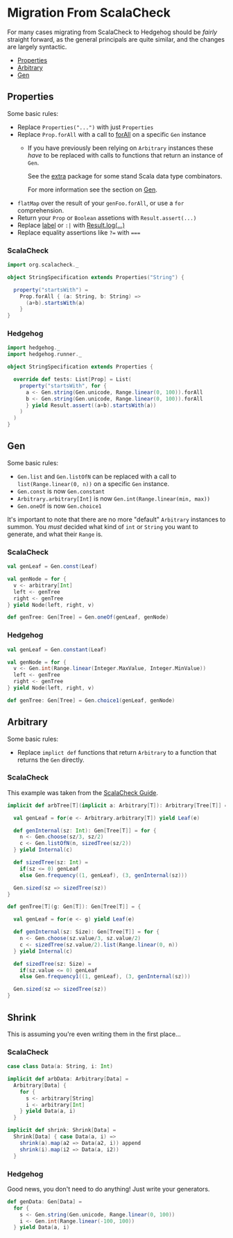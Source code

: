 Migration From ScalaCheck
=========================

For many cases migrating from ScalaCheck to Hedgehog should be _fairly_
straight forward, as the general principals are quite similar, and the changes
are largely syntactic.

- [Properties](#properties)
- [Arbitrary](#arbitary)
- [Gen](#gen)


## Properties

Some basic rules:

- Replace `Properties("...")` with just `Properties`
- Replace `Prop.forAll` with a call to [forAll] on a specific `Gen` instance
  - If you have previously been relying on `Arbitrary` instances these _have_
    to be replaced with calls to functions that return an instance of `Gen`.

    See the [extra] package for some stand Scala data type combinators.

    For more information see the section on [Gen](#gen).
- `flatMap` over the result of your `genFoo.forAll`, or use a `for`
   comprehension.
- Return your `Prop` or `Boolean` assetions with `Result.assert(...)`
- Replace [label] or `:|` with  [Result.log(...)][log]
- Replace equality assertions like `?=` with `===`


### ScalaCheck

```scala
import org.scalacheck._

object StringSpecification extends Properties("String") {

  property("startsWith") =
    Prop.forAll { (a: String, b: String) =>
      (a+b).startsWith(a)
    }
}
```

### Hedgehog

```scala
import hedgehog._
import hedgehog.runner._

object StringSpecification extends Properties {

  override def tests: List[Prop] = List(
    property("startsWith", for {
      a <- Gen.string(Gen.unicode, Range.linear(0, 100)).forAll
      b <- Gen.string(Gen.unicode, Range.linear(0, 100)).forAll
      } yield Result.assert((a+b).startsWith(a))
    )
  )
}
```


## Gen

Some basic rules:

- `Gen.list` and `Gen.listOfN` can be replaced with a call to
  `list(Range.linear(0, n))` on a specific `Gen` instance.
- `Gen.const` is now `Gen.constant`
- `Arbitrary.arbitrary[Int]` is now `Gen.int(Range.linear(min, max))`
- `Gen.oneOf` is now `Gen.choice1`

It's important to note that there are no more "default" `Arbitrary` instances
to summon. You _must_ decided what kind of `int` or `String` you want to
generate, and what their `Range` is.

### ScalaCheck

```scala
val genLeaf = Gen.const(Leaf)

val genNode = for {
  v <- arbitrary[Int]
  left <- genTree
  right <- genTree
} yield Node(left, right, v)

def genTree: Gen[Tree] = Gen.oneOf(genLeaf, genNode)
```

### Hedgehog

```scala
val genLeaf = Gen.constant(Leaf)

val genNode = for {
  v <- Gen.int(Range.linear(Integer.MaxValue, Integer.MinValue))
  left <- genTree
  right <- genTree
} yield Node(left, right, v)

def genTree: Gen[Tree] = Gen.choice1(genLeaf, genNode)
```


## Arbitrary

Some basic rules:

- Replace `implict def` functions that return `Arbitrary` to a function
  that returns the `Gen` directly.


### ScalaCheck

This example was taken from the [ScalaCheck Guide].

```scala
implicit def arbTree[T](implicit a: Arbitrary[T]): Arbitrary[Tree[T]] = Arbitrary {

  val genLeaf = for(e <- Arbitrary.arbitrary[T]) yield Leaf(e)

  def genInternal(sz: Int): Gen[Tree[T]] = for {
    n <- Gen.choose(sz/3, sz/2)
    c <- Gen.listOfN(n, sizedTree(sz/2))
  } yield Internal(c)

  def sizedTree(sz: Int) =
    if(sz <= 0) genLeaf
    else Gen.frequency((1, genLeaf), (3, genInternal(sz)))

  Gen.sized(sz => sizedTree(sz))
}
```

```scala
def genTree[T](g: Gen[T]): Gen[Tree[T]] = {

  val genLeaf = for(e <- g) yield Leaf(e)

  def genInternal(sz: Size): Gen[Tree[T]] = for {
    n <- Gen.choose(sz.value/3, sz.value/2)
    c <- sizedTree(sz.value/2).list(Range.linear(0, n))
  } yield Internal(c)

  def sizedTree(sz: Size) =
    if(sz.value <= 0) genLeaf
    else Gen.frequency1((1, genLeaf), (3, genInternal(sz)))

  Gen.sized(sz => sizedTree(sz))
}
```


## Shrink

This is assuming you're even writing them in the first place...

### ScalaCheck

```scala
case class Data(a: String, i: Int)

implicit def arbData: Arbitrary[Data] =
  Arbitrary[Data] {
    for {
      s <- arbitrary[String]
      i <- arbitrary[Int]
    } yield Data(a, i)
  }

implicit def shrink: Shrink[Data] =
  Shrink[Data] { case Data(a, i) =>
    shrink(a).map(a2 => Data(a2, i)) append
    shrink(i).map(i2 => Data(a, i2))
  }
```

### Hedgehog

Good news, you don't need to do anything! Just write your generators.

```scala
def genData: Gen[Data] =
  for {
    s <- Gen.string(Gen.unicode, Range.linear(0, 100))
    i <- Gen.int(Range.linear(-100, 100))
  } yield Data(a, i)
```



[ScalaCheck]: https://www.scalacheck.org/
[ScalaCheck Guide]: https://github.com/rickynils/scalacheck/blob/master/doc/UserGuide.md#the-arbitrary-generator
[forAll]: https://github.com/hedgehogqa/scala-hedgehog/search?q=%22def+forAll%22&unscoped_q=%22def+forAll%22
[extra]: https://github.com/hedgehogqa/scala-hedgehog/tree/master/core/src/main/scala/hedgehog/extra
[label]: https://github.com/rickynils/scalacheck/search?q=%22def+label%22&unscoped_q=%22def+label%22
[log]: https://github.com/hedgehogqa/scala-hedgehog/search?q=%22def+log%22&unscoped_q=%22def+log%22
